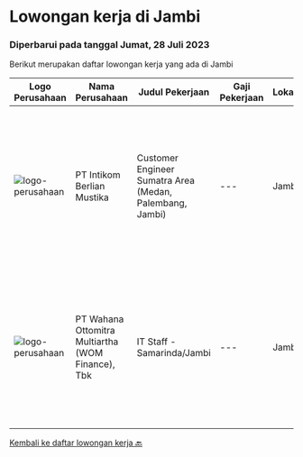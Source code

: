 
  # Lowongan kerja di Jambi

  ### Diperbarui pada tanggal Jumat, 28 Juli 2023

  Berikut merupakan daftar lowongan kerja yang ada di Jambi

  |Logo Perusahaan | Nama Perusahaan | Judul Pekerjaan | Gaji Pekerjaan | Lokasi | Deskripsi | Tanggal diunggah | Pranala |
  | -------------- | --------------- | --------------- | --------- | --------- | -------------- | ------- | ----------- |
  |![logo-perusahaan](https://image-service-cdn.seek.com.au/ea5f264702bab5af336fb703e911912eeb350135/ee4dce1061f3f616224767ad58cb2fc751b8d2dc)|PT Intikom Berlian Mustika|Customer Engineer Sumatra Area (Medan, Palembang, Jambi)|---|Jambi|Preventive Maintenance, Inspection, Repair, Installation ATM and IT product such as Printer, Laptop, Copier Machine in Medan, Jambi, and Palembang...|Kamis, 27 Juli 2023|https://www.jobstreet.co.id/id/job/customer-engineer-sumatra-area-medan-palembang-jambi-4417946?token=0~6966ca9b-2e4f-4068-aaac-2ed33d2fc4ea&sectionRank=1&jobId=jobstreet-id-job-4417946|
|![logo-perusahaan](https://image-service-cdn.seek.com.au/0cd0ed723dba304d73bfec64ce263da9360da79b/ee4dce1061f3f616224767ad58cb2fc751b8d2dc)|PT Wahana Ottomitra Multiartha (WOM Finance), Tbk|IT Staff - Samarinda/Jambi|---|Jambi|Job Description: Troubleshoot all IT system and network problems Monitoring and maintaining computer systems and networks Installing and configuring...|Senin, 10 Juli 2023|https://www.jobstreet.co.id/id/job/it-staff-samarinda-jambi-4399436?token=0~6966ca9b-2e4f-4068-aaac-2ed33d2fc4ea&sectionRank=2&jobId=jobstreet-id-job-4399436|


  [Kembali ke daftar lowongan kerja 🔙](../README.md#daftar-lowongan-kerja)
  